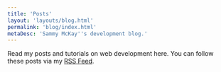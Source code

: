 ```yaml
---
title: 'Posts'
layout: 'layouts/blog.html'
permalink: 'blog/index.html'
metaDesc: 'Sammy McKay''s development blog.'
---
```

Read my posts and tutorials on web development here. You can follow these posts via my [RSS Feed](/feed.xml).